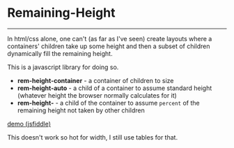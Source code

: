 # Remaining-Height
------

In html/css alone, one can't (as far as I've seen) create layouts where a
containers' children take up some height and then a subset of children
dynamically fill the remaining height.

This is a javascript library for doing so.

- **rem-height-container** - a container of children to size
- **rem-height-auto** - a child of a container to assume standard height
  (whatever height the browser normally calculates for it)
- **rem-height-<percent>** - a child of the container to assume `percent` of
  the remaining height not taken by other children

[demo (jsfiddle)](http://jsfiddle.net/1bmefLzr/5/)

This doesn't work so hot for width, I still use tables for that.
